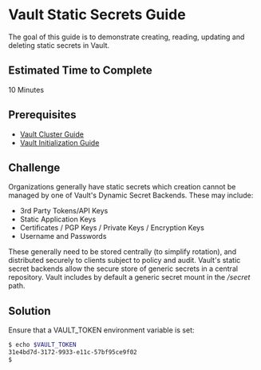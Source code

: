 # Vault Static Secrets Guide
The goal of this guide is to demonstrate creating, reading, updating and deleting static secrets in Vault.

## Estimated Time to Complete
10 Minutes

## Prerequisites

- [Vault Cluster Guide](https://www.vaultproject.io/guides/vault-cluster.html)
- [Vault Initialization Guide](https://www.vaultproject.io/guides/vault-init.html)

## Challenge
Organizations generally have static secrets which creation cannot be managed by one of Vault's Dynamic Secret Backends. These may include:
- 3rd Party Tokens/API Keys
- Static Application Keys
- Certificates / PGP Keys / Private Keys / Encryption Keys
- Username and Passwords

These generally need to be stored centrally (to simplify rotation), and distributed securely to clients subject to policy and audit. Vault's static secret backends allow the secure store of generic secrets in a central repository.
Vault includes by default a generic secret mount in the _/secret_ path.

## Solution

Ensure that a VAULT_TOKEN environment variable is set:


```bash
$ echo $VAULT_TOKEN
31e4bd7d-3172-9933-e11c-57bf95ce9f02
$
```

